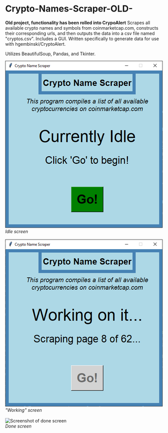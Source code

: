 # Crypto-Names-Scraper-OLD-
**Old project, functionality has been rolled into CrypoAlert** 
Scrapes all available crypto names and symbols from coinmarketcap.com, constructs their corresponding urls, and then outputs the data into a csv file named "cryptos.csv". Includes a GUI. Written specifically to generate data for use with hgembinski/CryptoAlert.

Utilizes BeautifulSoup, Pandas, and Tkinter.

![Screenshot of idle screen](Screenshots/cns_idle_screen.png?raw=true "Idle Screen")
<br><i>Idle screen</i><br><br>
![Screenshot of working/in use screen](Screenshots/cns_working_screen.png?raw=true "Working Screen")
<br><i>"Working" screen</i><br><br>
![Screenshot of done screen](Screenshots/cns_done_screen.png?raw=true "Done Screen")
<br><i>Done screen</i><br><br>
